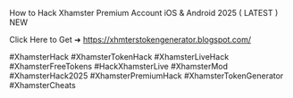 How to Hack Xhamster Premium Account iOS & Android 2025 ( LATEST ) NEW

Click Here to Get ➜ 	https://xhmterstokengenerator.blogspot.com/	

#XhamsterHack #XhamsterTokenHack #XhamsterLiveHack #XhamsterFreeTokens #HackXhamsterLive #XhamsterMod #XhamsterHack2025 #XhamsterPremiumHack #XhamsterTokenGenerator #XhamsterCheats
